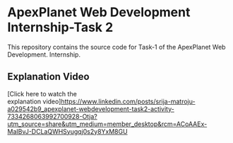 # ApexPlanet Web Development Internship-Task 2

This repository contains the source code for Task-1 of the ApexPlanet Web Development. Internship.

## Explanation Video

[Click here to watch the explanation video]https://www.linkedin.com/posts/srija-matroju-a029542b9_apexplanet-webdevelopment-task2-activity-7334268063992700928-Otja?utm_source=share&utm_medium=member_desktop&rcm=ACoAAEx-MaIBvJ-DCLaQWHSyugqj0s2y8YxM8GU

